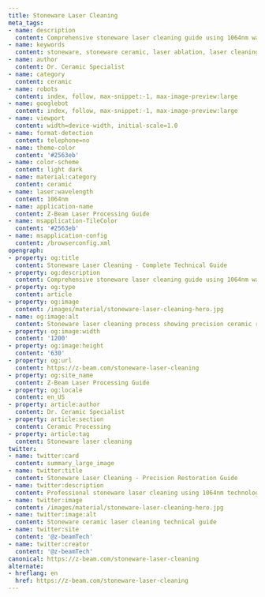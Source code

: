 ```yaml
---
title: Stoneware Laser Cleaning
meta_tags:
- name: description
  content: Comprehensive stoneware laser cleaning guide using 1064nm wavelength technology. Professional restoration methods for ceramic preservation, archaeological conservation, and precision surface treatment applications.
- name: keywords
  content: stoneware, stoneware ceramic, laser ablation, laser cleaning, non-contact cleaning, precision laser processing, surface contamination removal, industrial laser applications, ceramic restoration, archaeological conservation, heritage preservation, pulsed laser cleaning, ceramic fabrication, oxide cleaning, restoration applications, conservation applications, 1064nm laser
- name: author
  content: Dr. Ceramic Specialist
- name: category
  content: ceramic
- name: robots
  content: index, follow, max-snippet:-1, max-image-preview:large
- name: googlebot
  content: index, follow, max-snippet:-1, max-image-preview:large
- name: viewport
  content: width=device-width, initial-scale=1.0
- name: format-detection
  content: telephone=no
- name: theme-color
  content: '#2563eb'
- name: color-scheme
  content: light dark
- name: material:category
  content: ceramic
- name: laser:wavelength
  content: 1064nm
- name: application-name
  content: Z-Beam Laser Processing Guide
- name: msapplication-TileColor
  content: '#2563eb'
- name: msapplication-config
  content: /browserconfig.xml
opengraph:
- property: og:title
  content: Stoneware Laser Cleaning - Complete Technical Guide
- property: og:description
  content: Comprehensive stoneware laser cleaning guide using 1064nm wavelength technology. Professional restoration methods for ceramic preservation and archaeological conservation.
- property: og:type
  content: article
- property: og:image
  content: /images/material/stoneware-laser-cleaning-hero.jpg
- name: og:image:alt
  content: Stoneware laser cleaning process showing precision ceramic restoration and surface treatment
- property: og:image:width
  content: '1200'
- property: og:image:height
  content: '630'
- property: og:url
  content: https://z-beam.com/stoneware-laser-cleaning
- property: og:site_name
  content: Z-Beam Laser Processing Guide
- property: og:locale
  content: en_US
- property: article:author
  content: Dr. Ceramic Specialist
- property: article:section
  content: Ceramic Processing
- property: article:tag
  content: Stoneware laser cleaning
twitter:
- name: twitter:card
  content: summary_large_image
- name: twitter:title
  content: Stoneware Laser Cleaning - Precision Restoration Guide
- name: twitter:description
  content: Professional stoneware laser cleaning using 1064nm technology. Complete guide for ceramic restoration, heritage conservation, and precision surface treatment.
- name: twitter:image
  content: /images/material/stoneware-laser-cleaning-hero.jpg
- name: twitter:image:alt
  content: Stoneware ceramic laser cleaning technical guide
- name: twitter:site
  content: '@z-beamTech'
- name: twitter:creator
  content: '@z-beamTech'
canonical: https://z-beam.com/stoneware-laser-cleaning
alternate:
- hreflang: en
  href: https://z-beam.com/stoneware-laser-cleaning
---
```

